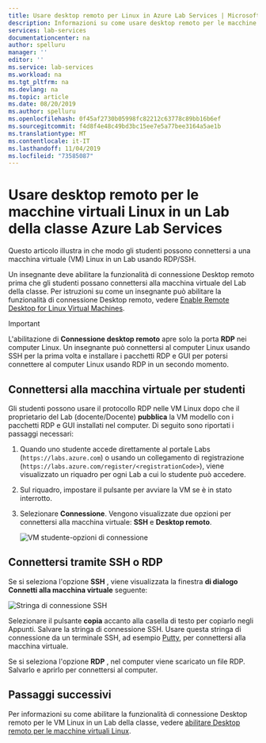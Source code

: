 ```yaml
---
title: Usare desktop remoto per Linux in Azure Lab Services | Microsoft Docs
description: Informazioni su come usare desktop remoto per le macchine virtuali Linux in un Lab in Azure Lab Services.
services: lab-services
documentationcenter: na
author: spelluru
manager: ''
editor: ''
ms.service: lab-services
ms.workload: na
ms.tgt_pltfrm: na
ms.devlang: na
ms.topic: article
ms.date: 08/20/2019
ms.author: spelluru
ms.openlocfilehash: 0f45af2730b05998fc82212c63778c89bb16b6ef
ms.sourcegitcommit: f4d8f4e48c49bd3bc15ee7e5a77bee3164a5ae1b
ms.translationtype: MT
ms.contentlocale: it-IT
ms.lasthandoff: 11/04/2019
ms.locfileid: "73585087"
---
```

# <a name="use-remote-desktop-for-linux-virtual-machines-in-a-classroom-lab-of-azure-lab-services"></a>Usare desktop remoto per le macchine virtuali Linux in un Lab della classe Azure Lab Services
Questo articolo illustra in che modo gli studenti possono connettersi a una macchina virtuale (VM) Linux in un Lab usando RDP/SSH. 

Un insegnante deve abilitare la funzionalità di connessione Desktop remoto prima che gli studenti possano connettersi alla macchina virtuale del Lab della classe. Per istruzioni su come un insegnante può abilitare la funzionalità di connessione Desktop remoto, vedere [Enable Remote Desktop for Linux Virtual Machines](how-to-enable-remote-desktop-linux.md).

> [!IMPORTANT] 
> L'abilitazione di **Connessione desktop remoto** apre solo la porta **RDP** nei computer Linux. Un insegnante può connettersi al computer Linux usando SSH per la prima volta e installare i pacchetti RDP e GUI per potersi connettere al computer Linux usando RDP in un secondo momento. 

## <a name="connect-to-the-student-vm"></a>Connettersi alla macchina virtuale per studenti
Gli studenti possono usare il protocollo RDP nelle VM Linux dopo che il proprietario del Lab (docente/Docente) **pubblica** la VM modello con i pacchetti RDP e GUI installati nel computer. Di seguito sono riportati i passaggi necessari: 

1. Quando uno studente accede direttamente al portale Labs (`https://labs.azure.com`) o usando un collegamento di registrazione (`https://labs.azure.com/register/<registrationCode>`), viene visualizzato un riquadro per ogni Lab a cui lo studente può accedere. 
2. Sul riquadro, impostare il pulsante per avviare la VM se è in stato interrotto. 
3. Selezionare **Connessione**. Vengono visualizzate due opzioni per connettersi alla macchina virtuale: **SSH** e **Desktop remoto**.

    ![VM studente-opzioni di connessione](../media/how-to-enable-remote-desktop-linux/student-vm-connect-options.png)

## <a name="connect-using-ssh-or-rdp"></a>Connettersi tramite SSH o RDP
Se si seleziona l'opzione **SSH** , viene visualizzata la finestra **di dialogo Connetti alla macchina virtuale** seguente:  

![Stringa di connessione SSH](../media/how-to-enable-remote-desktop-linux/ssh-connection-string.png)

Selezionare il pulsante **copia** accanto alla casella di testo per copiarlo negli Appunti. Salvare la stringa di connessione SSH. Usare questa stringa di connessione da un terminale SSH, ad esempio [Putty](https://www.putty.org/), per connettersi alla macchina virtuale.

Se si seleziona l'opzione **RDP** , nel computer viene scaricato un file RDP. Salvarlo e aprirlo per connettersi al computer. 

## <a name="next-steps"></a>Passaggi successivi
Per informazioni su come abilitare la funzionalità di connessione Desktop remoto per le VM Linux in un Lab della classe, vedere [abilitare Desktop remoto per le macchine virtuali Linux](how-to-enable-remote-desktop-linux.md). 

